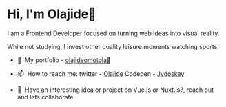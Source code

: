 ### <h1>Hi, I'm Olajide👋</h1>

I am a Frontend Developer focused on turning web ideas into visual reality.

While not studying, I invest other quality leisure moments watching sports.

- 🔭&nbsp; My portfolio - <a href="https://olajideomotola-1a.netlify.app/" target="_blank">olajideomotola</a>🤘

- 📫&nbsp; How to reach me: twitter - <a href="https://twitter.com/____jide" target="_blank">Olajide</a>
                      Codepen - <a href="https://codepen.io/Jydoskey/" target="_blank">Jydoskey</a>
                      
- 👯&nbsp; Have an interesting idea or project on Vue.js or Nuxt.js?, reach out and lets collaborate.

<!--
**jydoskey/jydoskey** is a ✨ _special_ ✨ repository because its `README.md` (this file) appears on your GitHub profile.
-->
